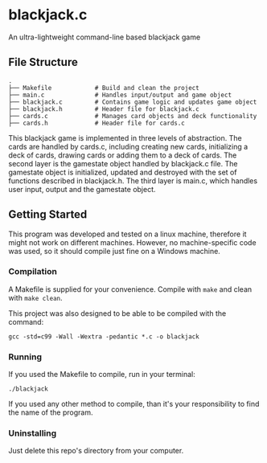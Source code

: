 # blackjack.c
An ultra-lightweight command-line based blackjack game

## File Structure

```
.
├── Makefile            # Build and clean the project
├── main.c              # Handles input/output and game object
├── blackjack.c         # Contains game logic and updates game object
├── blackjack.h         # Header file for blackjack.c
├── cards.c             # Manages card objects and deck functionality
├── cards.h             # Header file for cards.c
```

This blackjack game is implemented in three levels of abstraction. The cards are handled by cards.c, including creating new cards, initializing a deck of cards, drawing cards or adding them to a deck of cards. The second layer is the gamestate object handled by blackjack.c file. The gamestate object is initialized, updated and destroyed with the set of functions described in blackjack.h. The third layer is main.c, which handles user input, output and the gamestate object.

## Getting Started
This program was developed and tested on a linux machine, therefore it might not work on different machines. However, no machine-specific code was used, so it should compile just fine on a Windows machine.

### Compilation 
A Makefile is supplied for your convenience. Compile with `make` and clean with `make clean`.

This project was also designed to be able to be compiled with the command:
```
gcc -std=c99 -Wall -Wextra -pedantic *.c -o blackjack
```

### Running
If you used the Makefile to compile, run in your terminal:
```
./blackjack
```

If you used any other method to compile, than it's your responsibility to find the name of the program.

### Uninstalling
Just delete this repo's directory from your computer. 
